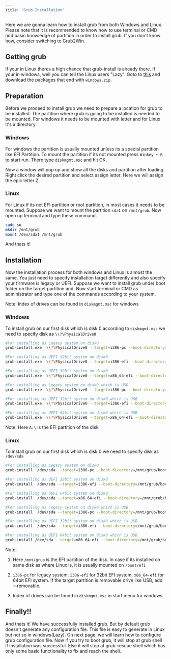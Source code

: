 ```yaml
---
title: 'Grub Installation'
---
```


Here we are gonna learn how to install grub from both Windows and Linux. Please note that it is recommended to know how to use terminal or CMD and basic knowledge of partition in order to install grub. If you don't know how, consider switching to Grub2Win.

## Getting grub
If your in Linux theres a high chance that grub-install is already there. If your in windows, well you can tell the Linux users "Lazy". Goto to  [this](https://ftp.gnu.org/gnu/grub) and download the packages that end with `windows.zip`.

## Preparation
Before we proceed to install grub we need to prepare a location for grub to be installed. The partition where grub is going to be installed is needed to be mounted. For windows it needs to be mounted with letter and for Linux it's a directory

### Windows
For windows the partition is usually mounted unless its a special partition like EFI Partition. To mount the partition if its not mounted press `Winkey + R`  to start run. There type `diskmgmt.msc` and hit OK.

Now a window will pop up and show all the disks and partition after loading. Right click the desired partition and select assign letter. Here we will assign the epic letter Z

### Linux
For Linux if its not EFI partition or root partition, in most cases it needs to be mounted. Suppose we want to mount the partition `sda1` on `/mnt/grub`. Now open up terminal and type these command.
```bash
sudo su
mkdir /mnt/grub
mount /dev/sda1 /mnt/grub
```
And thats it!

## Installation
Now the installation process for both windows and Linux is almost the same. You just need to specify installation target differently and also specify your firmware is legacy or UEFI. Suppose we want to install grub under boot folder on the target partition and. Now start terminal or CMD as administrator and type one of the commands according to your system.

Note: Index of drives can be found in `diskmgmt.msc` for windows

### Windows
To install grub on our first disk which is disk 0 according to `diskmgmt.msc` we need to specify disk as   `\\?\PhysicalDrive0`
```bash
#For installing as Legacy system on disk0
grub-install.exe  \\?\PhysicalDrive0 --target=i386-pc --boot-directory=Z:\boot

#For installing as UEFI 32bit system on disk0
grub-install.exe  \\?\PhysicalDrive0 --target=i386-efi --boot-directory=Z:\boot --efi-directory=A:\

#For installing as UEFI 32bit system on disk0
grub-install.exe  \\?\PhysicalDrive0 --target=x86_64-efi --boot-directory=Z:\boot --efi-directory=A:\

#For installing as Legacy system on disk0 which is USB 
grub-install.exe  \\?\PhysicalDrive0 --target=i386-pc --boot-directory=Z:\boot --removable

#For installing as UEFI 32bit system on disk0 which is USB 
grub-install.exe  \\?\PhysicalDrive0 --target=i386-efi --boot-directory=Z:\boot --efi-directory=A:\ --removable

#For installing as UEFI 64bit system on disk0 which is USB 
grub-install.exe  \\?\PhysicalDrive0 --target=x86_64-efi --boot-directory=Z:\boot --efi-directory=A:\ --removable
```
Note: Here `A:\` is the EFI partition of the disk
### Linux
To install grub on our first disk which is disk 0 we need to specify disk as   `/dev/sda`
```bash
#For installing as Legacy system on disk0
grub-install  /dev/sda --target=i386-pc --boot-directory=/mnt/grub/boot

#For installing as UEFI 32bit system on disk0
grub-install  /dev/sda --target=i386-efi --boot-directory=/mnt/grub/boot -efi-directory=/boot/efi

#For installing as UEFI 64bit system on disk0
grub-install  /dev/sda --target=x86_64-efi --boot-directory=/mnt/grub/boott -efi-directory=/boot/efi

#For installing as Legacy system on disk0 which is USB 
grub-install  /dev/sda --target=i386-pc --boot-directory=/mnt/grub/boot --removable

#For installing as UEFI 32bit system on disk0 which is USB 
grub-install  /dev/sda --target=i386-efi --boot-directory=/mnt/grub/boott -efi-directory=/mnt/grub --removable

#For installing as UEFI 64bit system on disk0 which is USB 
grub-install /dev/sda --target=x86_64-efi --boot-directory=/mnt/grub/boott -efi-directory=/mnt/grub --removable
```
Note: 

1. Here `/mnt/grub` is the EFI partition of the disk. In case if its installed on same disk as where Linux is, it is usually mounted on `/boot/efi`

2. `i386-pc` for legacy system, `i386-efi` for 32bit EFI system, `x86_64-efi` for 64bit EFI system. If the target partition is removable drive like USB, add  --removable.

3. Index of drives can be found in `diskmgmt.msc` in start menu for windows

## Finally!!

And thats it! We have successfully installed grub. But by default grub doesn't generate any configuration file. This file is easy to generate in Linux but not so in windows(Lazy). On next page, we will learn how to configure grub configuration file. Now if you try to boot grub, it will stop at grub shell if installation was successful. Else it will stop at grub-rescue shell which has only some basic functionality to fix and reach the shell.